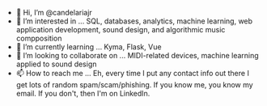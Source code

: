 - 👋 Hi, I’m @candelariajr
- 👀 I’m interested in ...
  SQL, databases, analytics, machine learning, web application development, sound design, and algorithmic music compposition
- 🌱 I’m currently learning ...
  Kyma, Flask, Vue
- 💞️ I’m looking to collaborate on ...
  MIDI-related devices, machine learning applied to sound design
- 📫 How to reach me ...
  Eh, every time I put any contact info out there I get lots of random spam/scam/phishing. If you know me, you know my email. If you don't, then I'm on LinkedIn.

<!---
candelariajr/candelariajr is a ✨ special ✨ repository because its `README.md` (this file) appears on your GitHub profile.
You can click the Preview link to take a look at your changes.
--->
